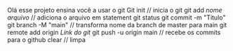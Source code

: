 Olá esse projeto ensina você a usar o git
Git init // inicia o git
git add *nome arquivo* // adiciona o arquivo em statement
git status
git commit -m "Titulo"
git branch -M "main" // transforma nome da branch de master para main
git remote add origin *Link do git* 
git push -u origin main // recebe os commits para o github
clear // limpa